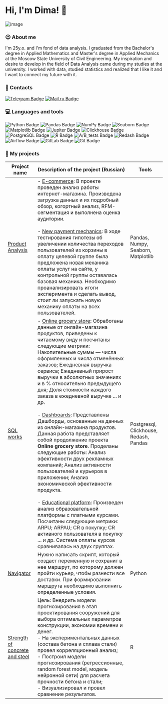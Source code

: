 # Hi, I'm Dima! 👋
![image](https://github.com/bdi2503/bdi2503/assets/142053096/8b256b32-fa02-46c0-88bc-ce1de14057c9)




### :wink: About me
I'm 25y.o. and I'm fond of data analysis. I graduated from the Bachelor's degree in Applied Mathematics and Master's degree in Applied Mechanics at the Moscow State University of Civil Engineering. My inspiration and desire to develop in the field of Data Analysis came during my studies at the university. I worked with data, studied statistics and realized that I like it and I want to connect my future with it.

### :email: Contacts
[![Telegram Badge](https://img.shields.io/badge/-Telegram-26A5E4?style=flat&logo=Telegram&logoColor=white)](https://t.me/burykin_di) 
[![Mail.ru Badge](https://img.shields.io/badge/-burykin.di@mail.ru-005FF9?style=flat&logo=maildotru&logoColor=white)](mailto:burykin.di@mail.ru)

### :computer: Languages and tools
![Python Badge](https://img.shields.io/badge/-Python-3776AB?style=plastic&logo=python&logoColor=white)
![Pandas Badge](https://img.shields.io/badge/-Pandas-150458?style=plastic&logo=pandas&logoColor=white)
![NumPy Badge](https://img.shields.io/badge/-NumPy-013243?style=plastic&logo=numpy&logoColor=white)
![Seaborn Badge](https://img.shields.io/badge/-Seaborn-002F55?style=plastic)
![Matplotlib Badge](https://img.shields.io/badge/-Matplotlib-26A5E4?style=plastic)
![Jupiter Badge](https://img.shields.io/badge/-Jupiter-F37626?style=plastic&logo=jupyter&logoColor=white)
![Clickhouse Badge](https://img.shields.io/badge/-Clickhouse-FFCC01?style=plastic&logo=clickhouse&logoColor=white)
![PostgreSQL Badge](https://img.shields.io/badge/-PostgreSQL-4169E1?style=plastic&logo=postgresql&logoColor=white)
![R Badge](https://img.shields.io/badge/-R-276DC3?style=plastic&logo=r&logoColor=white)
![A/B_tests Badge](https://img.shields.io/badge/-A/B_tests-DBD7D2?style=plastic)
![Redash Badge](https://img.shields.io/badge/-Redash-FF5349?style=plastic)
![Airflow Badge](https://img.shields.io/badge/-Airflow-017CEE?style=plastic&logo=apacheairflow&logoColor=white)
![GitLab Badge](https://img.shields.io/badge/-GitLab-FC6D26?style=plastic&logo=gitlab&logoColor=white)
![Git Badge](https://img.shields.io/badge/-Git-F05032?style=plastic&logo=git&logoColor=white)


### :seedling: My projects


|Project name| Description of the project (Russian)| Tools|
|----------------|-----------------|-----|
|[Product Analysis](https://github.com/bdi2503/Product_Analysis_Pandas.Numpy.Seaborn)|- [E-commerce](https://github.com/bdi2503/Product_Analysis_Pandas.Numpy.Seaborn/tree/main/E-commerce/): В проектe проведен анализ работы интернет-магазина. Произведена загрузка данных и их подробный обзор, когортный анализ, RFM-сегментация и выполнена оценка аудитории.<br><br>- [New payment mechanics](https://github.com/bdi2503/Product_Analysis_Pandas.Numpy.Seaborn/tree/main/New_payment_mechanics/): В ходе тестирования гипотезы об увеличении количества переходов пользователей из корзины в оплату целевой группе была предложена новая механика оплаты услуг на сайте, у контрольной группы оставалась базовая механика. Необходимо проанализировать итоги эксперимента и сделать вывод, стоит ли запускать новую механику оплаты на всех пользователей.|Pandas, Numpy, Seaborn, Matplotlib|
|[SQL works](https://github.com/bdi2503/SQL_Cases)|- [Online grocery store](https://github.com/bdi2503/SQL_Cases/tree/main/Task_Online_grocery_store): Обработаны данные от онлайн-магазина продуктов, приведены к читаемому виду и посчитаны следующие метрики: Накопительные суммы — числа оформленных и числа отменённых заказов; Ежедневная выручка сервиса; Ежедневный прирост выручки в абсолютных значениях и в % относительно предыдущего дня; Доля стоимости каждого заказа в ежедневной выручке ... и др. <br><br>- [Dashboards](https://github.com/bdi2503/SQL_Cases/tree/main/Dashboards): Представлены Дашборды, основанные на данных из онлайн-магазина продуктов. Данная работа представляет собой продолжение проекта **Online grocery store**. Проделаны следующие работы: Анализ эфективности двух рекламных компаний; Анализ активности пользователей и курьеров в приложении; Анализ экономической эфективности продукта. <br><br>- [Educational platform](https://github.com/bdi2503/SQL_Cases/tree/main/Task_Educational_platform): Произведен анализ образовательной платформы с платными курсами. Посчитаны следующие метрики: ARPU; ARPAU; CR в покупку; СR активного пользователя в покупку ... и др. Система оплаты курсов сравнивалась на двух группах.|Postgresql, Clickhouse, Redash, Pandas|
|[Navigator](https://github.com/bdi2503/Navigator)|Нужно написать скрипт, который создаст переменную и сохранит в нее маршрут, по которому должен пройти курьер, чтобы разнести все доставки. При формировании маршрута необходимо выполнить определенные условия.|Python|
|[Strength of concrete and steel](https://github.com/bdi2503/Strength_of_concrete_and_steel)|Цель: Внедрить модели прогнозирования в этап проектирования сооружений для выбора оптимальных параметров конструкции, экономии времени и денег.<br>- На экспериментальных данных (состава бетона и сплава стали) провел корреляционный анализ;<br>- Построил модели прогнозирования (регрессионные, random forest model, модель нейронной сети) для расчета прочности бетона и стали;<br>- Визуализировал и провел сравнение результатов.|R|


<!--
**bdi2503/bdi2503** is a ✨ _special_ ✨ repository because its `README.md` (this file) appears on your GitHub profile.

Here are some ideas to get you started:

- 🔭 I’m currently working on ...
- 🌱 I’m currently learning ...
- 👯 I’m looking to collaborate on ...
- 🤔 I’m looking for help with ...
- 💬 Ask me about ...
- 📫 How to reach me: ...
- 😄 Pronouns: ...
- ⚡ Fun fact: ...
-->
